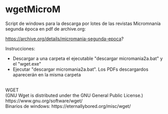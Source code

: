 # wgetMicroM

Script de windows para la descarga por lotes de las revistas Micromnanía segunda época en pdf de archive.org:

https://archive.org/details/micromania-segunda-epoca?

Instrucciones:

- Descargar a una carpeta el ejecutable "descargar micromania2a.bat" y el "wget.exe"
- Ejecutar "descargar micromania2a.bat". Los PDFs descargardos aparecerán en la misma carpeta



<br>
WGET<br>
(GNU Wget is distributed under the GNU General Public License.)<br>
https://www.gnu.org/software/wget/<br>
Binarios de windows: https://eternallybored.org/misc/wget/<br>
